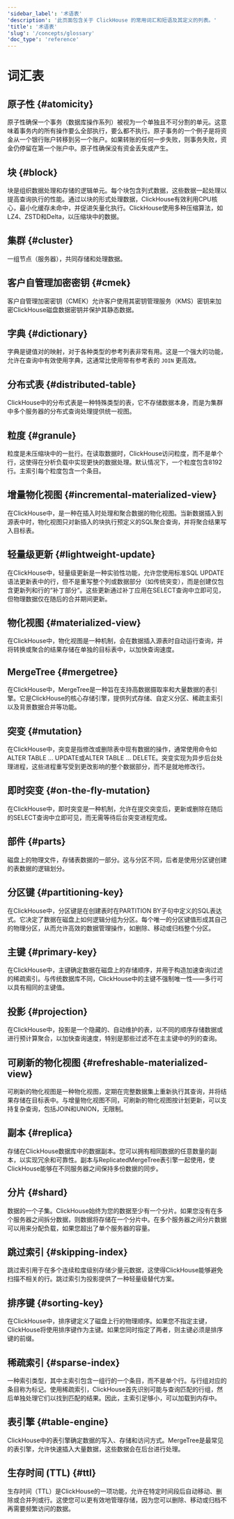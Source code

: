 ```yaml
---
'sidebar_label': '术语表'
'description': '此页面包含关于 ClickHouse 的常用词汇和短语及其定义的列表。'
'title': '术语表'
'slug': '/concepts/glossary'
'doc_type': 'reference'
---
```



<!-- no-glossary -->


# 词汇表

## 原子性 {#atomicity}

原子性确保一个事务（数据库操作系列）被视为一个单独且不可分割的单元。这意味着事务内的所有操作要么全部执行，要么都不执行。原子事务的一个例子是将资金从一个银行账户转移到另一个账户。如果转账的任何一步失败，则事务失败，资金仍停留在第一个账户中。原子性确保没有资金丢失或产生。

## 块 {#block}

块是组织数据处理和存储的逻辑单元。每个块包含列式数据，这些数据一起处理以提高查询执行的性能。通过以块的形式处理数据，ClickHouse有效利用CPU核心，最小化缓存未命中，并促进矢量化执行。ClickHouse使用多种压缩算法，如LZ4、ZSTD和Delta，以压缩块中的数据。

## 集群 {#cluster}

一组节点（服务器），共同存储和处理数据。

## 客户自管理加密密钥 {#cmek}

客户自管理加密密钥（CMEK）允许客户使用其密钥管理服务（KMS）密钥来加密ClickHouse磁盘数据密钥并保护其静态数据。

## 字典 {#dictionary}

字典是键值对的映射，对于各种类型的参考列表非常有用。这是一个强大的功能，允许在查询中有效使用字典，这通常比使用带有参考表的 `JOIN` 更高效。

## 分布式表 {#distributed-table}

ClickHouse中的分布式表是一种特殊类型的表，它不存储数据本身，而是为集群中多个服务器的分布式查询处理提供统一视图。

## 粒度 {#granule}

粒度是未压缩块中的一批行。在读取数据时，ClickHouse访问粒度，而不是单个行，这使得在分析负载中实现更快的数据处理。默认情况下，一个粒度包含8192行。主索引每个粒度包含一个条目。

## 增量物化视图 {#incremental-materialized-view}

在ClickHouse中，是一种在插入时处理和聚合数据的物化视图。当新数据插入到源表中时，物化视图只对新插入的块执行预定义的SQL聚合查询，并将聚合结果写入目标表。

## 轻量级更新 {#lightweight-update}

在ClickHouse中，轻量级更新是一种实验性功能，允许您使用标准SQL UPDATE语法更新表中的行，但不是重写整个列或数据部分（如传统突变），而是创建仅包含更新列和行的“补丁部分”。这些更新通过补丁应用在SELECT查询中立即可见，但物理数据仅在随后的合并期间更新。

## 物化视图 {#materialized-view}

在ClickHouse中，物化视图是一种机制，会在数据插入源表时自动运行查询，并将转换或聚合的结果存储在单独的目标表中，以加快查询速度。

## MergeTree {#mergetree}

在ClickHouse中，MergeTree是一种旨在支持高数据摄取率和大量数据的表引擎。它是ClickHouse的核心存储引擎，提供列式存储、自定义分区、稀疏主索引以及背景数据合并等功能。

## 突变 {#mutation}

在ClickHouse中，突变是指修改或删除表中现有数据的操作，通常使用命令如ALTER TABLE ... UPDATE或ALTER TABLE ... DELETE。突变实现为异步后台处理进程，这些进程重写受到更改影响的整个数据部分，而不是就地修改行。

## 即时突变 {#on-the-fly-mutation}

在ClickHouse中，即时突变是一种机制，允许在提交突变后，更新或删除在随后的SELECT查询中立即可见，而无需等待后台突变进程完成。

## 部件 {#parts}

磁盘上的物理文件，存储表数据的一部分。这与分区不同，后者是使用分区键创建的表数据的逻辑划分。

## 分区键 {#partitioning-key}

在ClickHouse中，分区键是在创建表时在PARTITION BY子句中定义的SQL表达式。它决定了数据在磁盘上如何逻辑分组为分区。每个唯一的分区键值形成其自己的物理分区，从而允许高效的数据管理操作，如删除、移动或归档整个分区。

## 主键 {#primary-key}

在ClickHouse中，主键确定数据在磁盘上的存储顺序，并用于构造加速查询过滤的稀疏索引。与传统数据库不同，ClickHouse中的主键不强制唯一性——多行可以具有相同的主键值。

## 投影 {#projection}

在ClickHouse中，投影是一个隐藏的、自动维护的表，以不同的顺序存储数据或进行预计算聚合，以加快查询速度，特别是那些过滤不在主主键中的列的查询。

## 可刷新的物化视图 {#refreshable-materialized-view}

可刷新的物化视图是一种物化视图，定期在完整数据集上重新执行其查询，并将结果存储在目标表中。与增量物化视图不同，可刷新的物化视图按计划更新，可以支持复杂查询，包括JOIN和UNION，无限制。

## 副本 {#replica}

存储在ClickHouse数据库中的数据副本。您可以拥有相同数据的任意数量的副本，以实现冗余和可靠性。副本与ReplicatedMergeTree表引擎一起使用，使ClickHouse能够在不同服务器之间保持多份数据的同步。

## 分片 {#shard}

数据的一个子集。ClickHouse始终为您的数据至少有一个分片。如果您没有在多个服务器之间拆分数据，则数据将存储在一个分片中。在多个服务器之间分片数据可以用来分配负载，如果您超出了单个服务器的容量。

## 跳过索引 {#skipping-index}

跳过索引用于在多个连续粒度级别存储少量元数据，这使得ClickHouse能够避免扫描不相关的行。跳过索引为投影提供了一种轻量级替代方案。

## 排序键 {#sorting-key}

在ClickHouse中，排序键定义了磁盘上行的物理顺序。如果您不指定主键，ClickHouse将使用排序键作为主键。如果您同时指定了两者，则主键必须是排序键的前缀。

## 稀疏索引 {#sparse-index}

一种索引类型，其中主索引包含一组行的一个条目，而不是单个行。与行组对应的条目称为标记。使用稀疏索引，ClickHouse首先识别可能与查询匹配的行组，然后单独处理它们以找到匹配的结果。因此，主索引足够小，可以加载到内存中。

## 表引擎 {#table-engine}

ClickHouse中的表引擎确定数据的写入、存储和访问方式。MergeTree是最常见的表引擎，允许快速插入大量数据，这些数据会在后台进行处理。

## 生存时间 (TTL) {#ttl}

生存时间（TTL）是ClickHouse的一项功能，允许在特定时间段后自动移动、删除或合并列或行。这使您可以更有效地管理存储，因为您可以删除、移动或归档不再需要频繁访问的数据。
